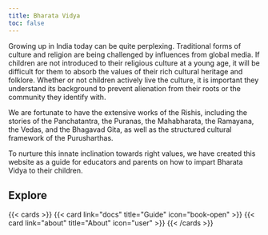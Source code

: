 ```yaml
---
title: Bharata Vidya
toc: false
---
```


Growing up in India today can be quite perplexing. Traditional forms of culture and religion are being challenged by influences from global media. If children are not introduced to their religious culture at a young age, it will be difficult for them to absorb the values of their rich cultural heritage and folklore. Whether or not children actively live the culture, it is important they understand its background to prevent alienation from their roots or the community they identify with.

We are fortunate to have the extensive works of the Rishis, including the stories of the Panchatantra, the Puranas, the Mahabharata, the Ramayana, the Vedas, and the Bhagavad Gita, as well as the structured cultural framework of the Purusharthas.

To nurture this innate inclination towards right values, we have created this website as a guide for educators and parents on how to impart Bharata Vidya to their children.

## Explore

{{< cards >}}
  {{< card link="docs" title="Guide" icon="book-open" >}}
  {{< card link="about" title="About" icon="user" >}}
{{< /cards >}}


